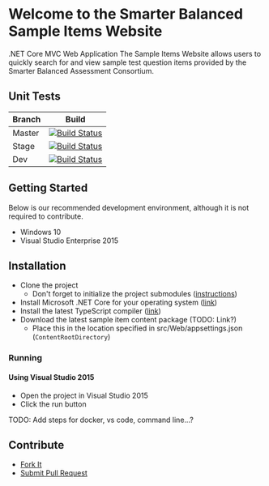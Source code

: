 # Welcome to the Smarter Balanced Sample Items Website
.NET Core MVC Web Application
The Sample Items Website allows users to quickly search for and view sample 
test question items provided by the Smarter Balanced Assessment Consortium.

## Unit Tests
Branch| Build
--- | --- |
Master | [![Build Status](https://travis-ci.org/osu-cass/SampleItemsWebsite.svg?branch=master)](https://travis-ci.org/osu-cass/SampleItemsWebsite)
Stage | [![Build Status](https://travis-ci.org/osu-cass/SampleItemsWebsite.svg?branch=stage)](https://travis-ci.org/osu-cass/SampleItemsWebsite) 
Dev  | [![Build Status](https://travis-ci.org/osu-cass/SampleItemsWebsite.svg?branch=dev)](https://travis-ci.org/osu-cass/SampleItemsWebsite)


## Getting Started
Below is our recommended development environment, although it is not required to contribute.
- Windows 10
- Visual Studio Enterprise 2015

## Installation
- Clone the project
    - Don't forget to initialize the project submodules ([instructions](https://git-scm.com/book/en/v2/Git-Tools-Submodules#_cloning_submodules))
- Install Microsoft .NET Core for your operating system ([link](https://www.microsoft.com/net/download/core#/current))
- Install the latest TypeScript compiler ([link](https://www.typescriptlang.org/index.html#download-links))
- Download the latest sample item content package (TODO: Link?)
    - Place this in the location specified in src/Web/appsettings.json (`ContentRootDirectory`)

### Running

#### Using Visual Studio 2015
- Open the project in Visual Studio 2015
- Click the run button

TODO: Add steps for docker, vs code, command line...?

## Contribute
* [Fork It](https://help.github.com/articles/fork-a-repo/)
* [Submit Pull Request](https://help.github.com/articles/about-pull-requests/)
